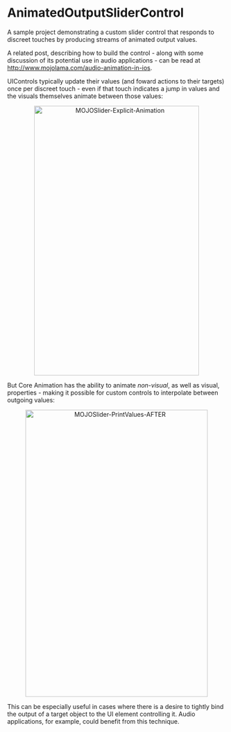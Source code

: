 # AnimatedOutputSliderControl
A sample project demonstrating a custom slider control that responds to discreet touches by producing streams of animated output values.

A related post, describing how to build the control - along with some discussion of its potential use in audio applications - can be read at http://www.mojolama.com/audio-animation-in-ios.

UIControls typically update their values (and foward actions to their targets) once per discreet touch - even if that touch indicates a jump in values and the visuals themselves animate between those values:

<div style="text-align: center;"><img src="http://www.mojolama.com/wp-content/uploads/2015/08/MOJOSlider-PrintValues-BEFORE.gif" alt="MOJOSlider-Explicit-Animation" width="380" height="620" class="aligncenter size-full wp-image-3639" /></div>

But Core Animation has the ability to animate *non-visual*, as well as visual, properties - making it possible for custom controls to interpolate between outgoing values:

<div style="text-align:center"><img src="http://www.mojolama.com/wp-content/uploads/2015/08/MOJOSlider-PrintValues-AFTER.gif" alt="MOJOSlider-PrintValues-AFTER" width="420" height="660" class="aligncenter size-full wp-image-3641" /></div>

This can be especially useful in cases where there is a desire to tightly bind the output of a target object to the UI element controlling it. Audio applications, for example, could benefit from this technique.

